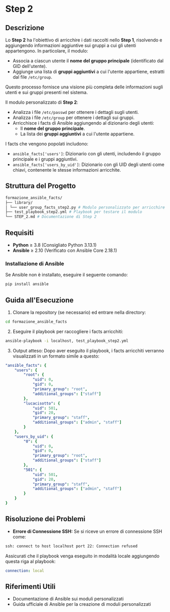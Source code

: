 # Step 2

## Descrizione
Lo **Step 2** ha l'obiettivo di arricchire i dati raccolti nello **Step 1**, risolvendo e aggiungendo informazioni aggiuntive sui gruppi a cui gli utenti appartengono. In particolare, il modulo:
- Associa a ciascun utente il **nome del gruppo principale** (identificato dal GID dell'utente).
- Aggiunge una lista di **gruppi aggiuntivi** a cui l'utente appartiene, estratti dal file `/etc/group`.
  
Questo processo fornisce una visione più completa delle informazioni sugli utenti e sui gruppi presenti nel sistema.

Il modulo personalizzato di **Step 2**:
- Analizza i file `/etc/passwd` per ottenere i dettagli sugli utenti.
- Analizza i file `/etc/group` per ottenere i dettagli sui gruppi.
- Arricchisce i facts di Ansible aggiungendo al dizionario degli utenti:
  - Il **nome del gruppo principale**.
  - La lista dei **gruppi aggiuntivi** a cui l'utente appartiene.

I facts che vengono popolati includono:
- `ansible_facts['users']`: Dizionario con gli utenti, includendo il gruppo principale e i gruppi aggiuntivi.
- `ansible_facts['users_by_uid']`: Dizionario con gli UID degli utenti come chiavi, contenente le stesse informazioni arricchite.

## Struttura del Progetto

```bash
formazione_ansible_facts/
├── library/
│ └── user_group_facts_step2.py # Modulo personalizzato per arricchire i facts degli utenti e gruppi
├── test_playbook_step2.yml # Playbook per testare il modulo
└── STEP_2.md # Documentazione di Step 2
```

## Requisiti

- **Python** ≥ 3.8 (Consigliato Python 3.13.1)
- **Ansible** ≥ 2.10 (Verificato con Ansible Core 2.18.1)

### Installazione di Ansible
Se Ansible non è installato, eseguire il seguente comando:
```bash
pip install ansible
```

## Guida all'Esecuzione

1. Clonare la repository (se necessario) ed entrare nella directory:
```bash
cd formazione_ansible_facts
```

2. Eseguire il playbook per raccogliere i facts arricchiti:
```bash
ansible-playbook -i localhost, test_playbook_step2.yml
```

3. Output atteso:
Dopo aver eseguito il playbook, i facts arricchiti verranno visualizzati in un formato simile a questo:
```yaml
"ansible_facts": {
    "users": {
        "root": {
            "uid": 0,
            "gid": 0,
            "primary_group": "root",
            "additional_groups": ["staff"]
        },
        "lucacisotto": {
            "uid": 501,
            "gid": 20,
            "primary_group": "staff",
            "additional_groups": ["admin", "staff"]
        }
    },
    "users_by_uid": {
        "0": {
            "uid": 0,
            "gid": 0,
            "primary_group": "root",
            "additional_groups": ["staff"]
        },
        "501": {
            "uid": 501,
            "gid": 20,
            "primary_group": "staff",
            "additional_groups": ["admin", "staff"]
        }
    }
}
```

## Risoluzione dei Problemi

- **Errore di Connessione SSH:**
Se si riceve un errore di connessione SSH come:
```bash
ssh: connect to host localhost port 22: Connection refused
```

Assicurati che il playbook venga eseguito in modalità locale aggiungendo questa riga al playbook:
```yaml
connection: local
```

## Riferimenti Utili

- Documentazione di Ansible sui moduli personalizzati
- Guida ufficiale di Ansible per la creazione di moduli personalizzati
